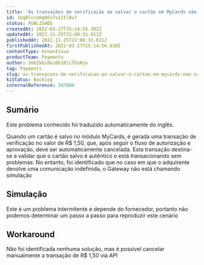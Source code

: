 ```yaml
---
title: 'As transações de verificação ao salvar o cartão em MyCards não são automaticamente canceladas'
id: 3VqRlcnzHqDEx7v1IIlBuf
status: PUBLISHED
createdAt: 2022-03-27T15:14:55.382Z
updatedAt: 2022-11-25T22:08:31.611Z
publishedAt: 2022-11-25T22:08:31.611Z
firstPublishedAt: 2022-03-27T15:14:56.630Z
contentType: knownIssue
productTeam: Payments
author: 2mXZkbi0oi061KicTExNjo
tag: Payments
slug: as-transacoes-de-verificacao-ao-salvar-o-cartao-em-mycards-nao-sao-automaticamente-canceladas
kiStatus: Backlog
internalReference: 347084
---
```


## Sumário

<div class="alert alert-info">
  <p>Este problema conhecido foi traduzido automaticamente do inglês.</p>
</div>


Quando um cartão é salvo no módulo MyCards, é gerada uma transação de verificação no valor de R$ 1,50, que, após seguir o fluxo de autorização e aprovação, deve ser automaticamente cancelada. Esta transação destina-se a validar que o cartão salvo é autêntico e está transacionando sem problemas.
No entanto, foi identificado que no caso em que o adquirente devolve uma comunicação indefinida, o Gateway não está chamando simulação



## Simulação


Este é um problema intermitente e depende do fornecedor, portanto não podemos determinar um passo a passo para reproduzir este cenário



## Workaround


Não foi identificada nenhuma solução, mas é possível cancelar manualmente a transação de R$ 1,50 via API

